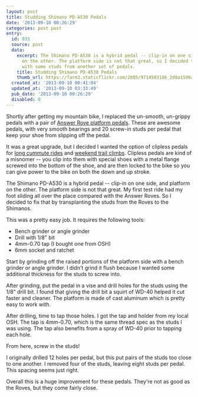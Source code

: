 ```yaml
---
layout: post
title: Studding Shimano PD-A530 Pedals
date: '2013-09-10 00:26:29'
categories: post post
entry:
  id: 933
  source: post
  data:
    excerpt: The Shimano PD-A530 is a hybrid pedal -- clip-in on one side, and platform
      on the other. The platform side is not that great, so I decided to fix that
      with some studs from another set of pedals.
    title: Studding Shimano PD-A530 Pedals
    thumb_url: https://farm3.staticflickr.com/2885/9714503186_2d0a1596a5_q.jpg
  created_at: '2013-09-10 00:41:04'
  updated_at: '2013-09-10 03:33:49'
  pub_date: '2013-09-10 00:26:29'
  disabled: 0
---
```

Shortly after getting my mountain bike, I replaced the un-smooth, un-grippy pedals with a pair of [Answer Rove platform pedals](http://www.answerproducts.com/components/pedals/rove-fr/).  These are awesome pedals, with very smooth bearings and 20 screw-in studs per pedal that keep your shoe from slipping off the pedal.

It was a great upgrade, but I decided I wanted the option of clipless pedals for [long cummute rides](http://app.strava.com/activities/80385178) and [weekend trail climbs](http://app.strava.com/activities/78908410).  Clipless pedals are kind of a misnomer -- you clip into them with special shoes with a metal flange screwed into the bottom of the shoe, and are then locked to the bike so you can give power to the bike on both the down and up stroke.

The Shimano PD-A530 is a hybrid pedal -- clip-in on one side, and platform on the other. The platform side is not that great.  My first test ride had my foot sliding all over the place compared with the Answer Roves.  So I decided to fix that by transplanting the studs from the Roves to the Shimanos.

This was a pretty easy job.  It requires the following tools:
* Bench grinder or angle grinder
* Drill with 1/8" bit
* 4mm-0.70 tap (I bought one from OSH)
* 6mm socket and ratchet

Start by grinding off the raised portions of the platform side with a bench grinder or angle grinder.  I didn't grind it flush because I wanted some additional thickness for the studs to screw into.

After grinding, put the pedal in a vise and drill holes for the studs using the 1/8" drill bit.  I found that giving the drill bit a squirt of WD-40 helped it cut faster and cleaner. The platform is made of cast aluminum which is pretty easy to work with.

After drilling, time to tap those holes.  I got the tap and holder from my local OSH.  The tap is 4mm-0.70, which is the same thread spec as the studs I was using.  The tap also benefits from a spray of WD-40 prior to tapping each hole.

From here, screw in the studs!

I originally drilled 12 holes per pedal, but this put pairs of the studs too close to one another.  I removed four of the studs, leaving eight studs per pedal.  This spacing seems just right.

Overall this is a huge improvement for these pedals.  They're not as good as the Roves, but they come fairly close.
